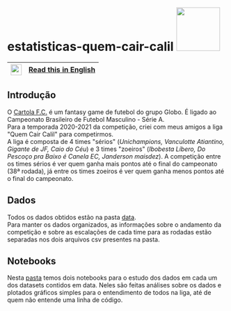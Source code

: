 # estatisticas-quem-cair-calil <img src="https://logodownload.org/wp-content/uploads/2017/05/cartola-fc-logo.png" width=100>
|<img src="https://upload.wikimedia.org/wikipedia/en/a/a4/Flag_of_the_United_States.svg" width=25>|[Read this in English](https://github.com/Eric-Mendes/estatisticas-quem-cair-calil/blob/main/README.en.md "README.md in English")|
|---|:--|
## Introdução
O [Cartola F.C.](https://cartolafc.globo.com/ "Abrir o Cartola F.C.") é um fantasy game de futebol do grupo Globo. É ligado ao Campeonato Brasileiro de Futebol Masculino - Série A. <br/>
Para a temporada 2020-2021 da competição, criei com meus amigos a liga "Quem Cair Calil" para competirmos.<br/>
A liga é composta de 4 times "sérios" (_Unichampions, Vanculotte Atiantino, Gigante de JF, Caio do Céu_) e 3 times "zoeiros" (_Ibobesta Líbero, Do Pescoço pra Baixo é Canela EC, Janderson maisdez_). A competição entre os times sérios é ver quem ganha mais pontos até o final do campeonato (38ª rodada), já entre os times zoeiros é ver quem ganha menos pontos até o final do campeonato.

## Dados
Todos os dados obtidos estão na pasta [data](https://github.com/Eric-Mendes/estatisticas-quem-cair-calil/tree/main/data "Ir para esta pasta").<br/>
Para manter os dados organizados, as informações sobre o andamento da competição e sobre as escalações de cada time para as rodadas estão separadas nos dois arquivos csv presentes na pasta.

## Notebooks
Nesta [pasta](https://github.com/Eric-Mendes/estatisticas-quem-cair-calil/tree/main/notebooks "Ir para a pasta notebooks") temos dois notebooks para o estudo dos dados em cada um dos datasets contidos em data. Neles são feitas análises sobre os dados e plotados gráficos simples para o entendimento de todos na liga, até de quem não entende uma linha de código.
